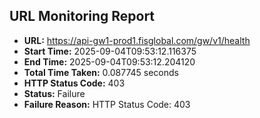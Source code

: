 ## URL Monitoring Report

- **URL:** https://api-gw1-prod1.fisglobal.com/gw/v1/health
- **Start Time:** 2025-09-04T09:53:12.116375
- **End Time:** 2025-09-04T09:53:12.204120
- **Total Time Taken:** 0.087745 seconds
- **HTTP Status Code:** 403
- **Status:** Failure
- **Failure Reason:** HTTP Status Code: 403

